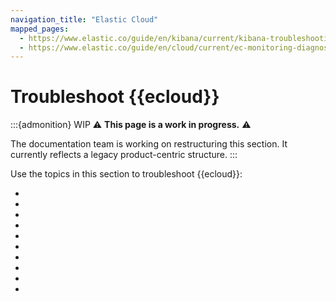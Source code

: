 ```yaml
---
navigation_title: "Elastic Cloud"
mapped_pages:
  - https://www.elastic.co/guide/en/kibana/current/kibana-troubleshooting.html
  - https://www.elastic.co/guide/en/cloud/current/ec-monitoring-diagnose-resolve.html
---
```


# Troubleshoot {{ecloud}}

:::{admonition} WIP
⚠️ **This page is a work in progress.** ⚠️

The documentation team is working on restructuring this section. It currently reflects a legacy product-centric structure.
:::

Use the topics in this section to troubleshoot {{ecloud}}:

* [](/troubleshoot/deployments/elastic-cloud/sso.md)
* [](/troubleshoot/monitoring/unavailable-nodes.md)
* [](/troubleshoot/monitoring/unavailable-shards.md)
* [](/troubleshoot/monitoring/performance.md)
* [](/troubleshoot/monitoring/high-memory-pressure.md)
* [](/troubleshoot/monitoring/high-availability.md)
* [](/troubleshoot/monitoring/cluster-response-time.md)
* [](/troubleshoot/monitoring/node-moves-outages.md)
* [](/troubleshoot/monitoring/deployment-health-warnings.md)
* [](/troubleshoot/monitoring/node-bootlooping.md)